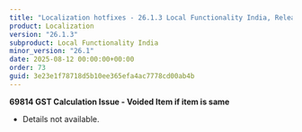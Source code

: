 ```yaml
---
title: "Localization hotfixes - 26.1.3 Local Functionality India, Release date August 12, 2025 - Hotfixes"
product: Localization
version: "26.1.3"
subproduct: Local Functionality India
minor_version: "26.1"
date: 2025-08-12 00:00:00+00:00
order: 73
guid: 3e23e1f78718d5b10ee365efa4ac7778cd00ab4b
---
```


<strong>69814 GST Calculation Issue - Voided Item if item is same</strong>
<ul><li>Details not available.</li></ul>
